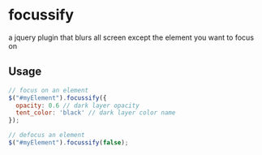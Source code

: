 focussify
=========

a jquery plugin that blurs all screen except the element you want to focus on


Usage
-----

```javascript
// focus on an element
$("#myElement").focussify({
  opacity: 0.6 // dark layer opacity
  tent_color: 'black' // dark layer color name
});

// defocus an element
$("#myElement").focussify(false);

```
